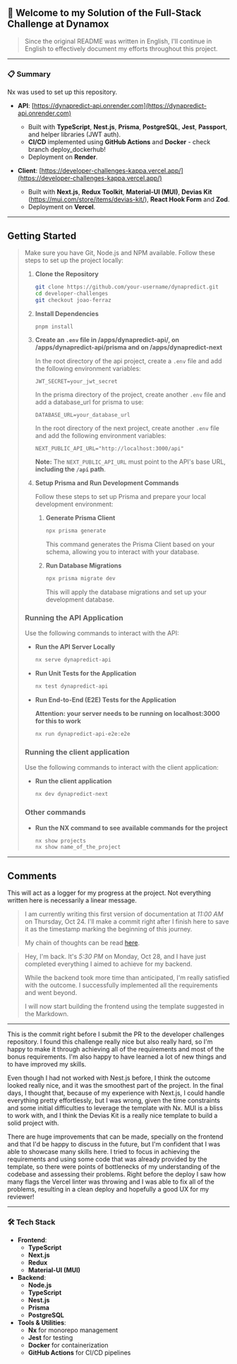 ## 🚀 Welcome to my Solution of the Full-Stack Challenge at Dynamox

> Since the original README was written in English, I'll continue in English to effectively document my efforts throughout this project.

---

### 📋 Summary

Nx was used to set up this repository.

- **API**: [https://dynapredict-api.onrender.com](https://dynapredict-api.onrender.com)

  - Built with **TypeScript**, **Nest.js**, **Prisma**, **PostgreSQL**, **Jest**, **Passport**, and helper libraries (JWT auth).
  - **CI/CD** implemented using **GitHub Actions** and **Docker** - check branch deploy_dockerhub!
  - Deployment on **Render**.

- **Client**: [https://developer-challenges-kappa.vercel.app/](https://developer-challenges-kappa.vercel.app/)
  - Built with **Next.js**, **Redux Toolkit**, **Material-UI (MUI)**, **Devias Kit** (https://mui.com/store/items/devias-kit/), **React Hook Form** and **Zod**.
  - Deployment on **Vercel**.

---

## Getting Started

> Make sure you have Git, Node.js and NPM available.
> Follow these steps to set up the project locally:
>
> 1. **Clone the Repository**
>
>    ```bash
>    git clone https://github.com/your-username/dynapredict.git
>    cd developer-challenges
>    git checkout joao-ferraz
>    ```
>
> 2. **Install Dependencies**
>
>    ```bash
>    pnpm install
>    ```
>
> 3. **Create an `.env` file in /apps/dynapredict-api/, on /apps/dynapredict-api/prisma and on /apps/dynapredict-next**
>
>    In the root directory of the api project, create a `.env` file and add the following environment variables:
>
>    ```env
>    JWT_SECRET=your_jwt_secret
>    ```
>
>    In the prisma directory of the project, create another `.env` file and add a database_url for prisma to use:
>
>    ```env
>    DATABASE_URL=your_database_url
>    ```
>
>    In the root directory of the next project, create another `.env` file and add the following environment variables:
>
>    ```env
>    NEXT_PUBLIC_API_URL="http://localhost:3000/api"
>    ```
>
>    **Note:** The `NEXT_PUBLIC_API_URL` must point to the API's base URL, **including the `/api` path**.
>
> 4. **Setup Prisma and Run Development Commands**
>
>    Follow these steps to set up Prisma and prepare your local development environment:
>
>    1. **Generate Prisma Client**
>
>       ```bash
>       npx prisma generate
>       ```
>
>       This command generates the Prisma Client based on your schema, allowing you to interact with your database.
>
>    2. **Run Database Migrations**
>
>       ```bash
>       npx prisma migrate dev
>       ```
>
>       This will apply the database migrations and set up your development database.
>
> ### Running the API Application
>
> Use the following commands to interact with the API:
>
> - **Run the API Server Locally**
>
>   ```bash
>   nx serve dynapredict-api
>   ```
>
> - **Run Unit Tests for the Application**
>
>   ```bash
>   nx test dynapredict-api
>   ```
>
> - **Run End-to-End (E2E) Tests for the Application**
>
>   **Attention: your server needs to be running on localhost:3000 for this to work**
>
>   ```bash
>   nx run dynapredict-api-e2e:e2e
>   ```
>
> ### Running the client application
>
> Use the following commands to interact with the client application:
>
> - **Run the client application**
>
>   ```bash
>   nx dev dynapredict-next
>   ```
>
> ### Other commands
>
> - **Run the NX command to see available commands for the project**
>
>   ```bash
>   nx show projects
>   nx show name_of_the_project
>   ```

<hr>

## Comments

This will act as a logger for my progress at the project. Not everything written here is necessarily a linear message.

> I am currently writing this first version of documentation at _11:00 AM_ on Thursday, Oct 24. I'll make a commit right after I finish here to save it as the timestamp marking the beginning of this journey.
>
> My chain of thoughts can be read [here](/thoughts.md).

> Hey, I'm back. It's _5:30 PM_ on Monday, Oct 28, and I have just completed everything I aimed to achieve for my backend.
>
> While the backend took more time than anticipated, I'm really satisfied with the outcome. I successfully implemented all the requirements and went beyond.
>
> I will now start building the frontend using the template suggested in the Markdown.

<hr>

This is the commit right before I submit the PR to the developer challenges repository. I found this challenge really nice but also really hard, so I'm happy to make it through achieving all of the requirements and most of the bonus requirements. I'm also happy to have learned a lot of new things and to have improved my skills.

Even though I had not worked with Nest.js before, I think the outcome looked really nice, and it was the smoothest part of the project. In the final days, I thought that, because of my experience with Next.js, I could handle everything pretty effortlessly, but I was wrong, given the time constraints and some initial difficulties to leverage the template with Nx. MUI is a bliss to work with, and I think the Devias Kit is a really nice template to build a solid project with.

There are huge improvements that can be made, specially on the frontend and that I'd be happy to discuss in the future, but I'm confident that I was able to showcase many skills here. I tried to focus in achieving the requirements and using some code that was already provided by the template, so there were points of bottlenecks of my understanding of the codebase and assessing their problems. Right before the deploy I saw how many flags the Vercel linter was throwing and I was able to fix all of the problems, resulting in a clean deploy and hopefully a good UX for my reviewer!

<hr>

### 🛠️ Tech Stack

- **Frontend**:
  - **TypeScript**
  - **Next.js**
  - **Redux**
  - **Material-UI (MUI)**
- **Backend**:
  - **Node.js**
  - **TypeScript**
  - **Nest.js**
  - **Prisma**
  - **PostgreSQL**
- **Tools & Utilities**:
  - **Nx** for monorepo management
  - **Jest** for testing
  - **Docker** for containerization
  - **GitHub Actions** for CI/CD pipelines
